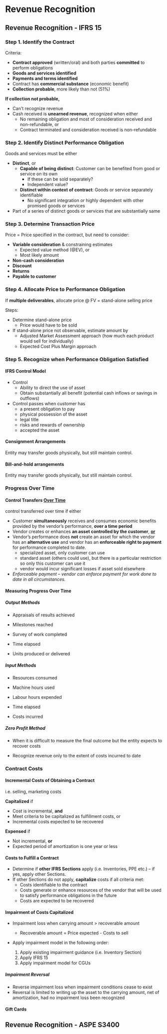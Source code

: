 # Revenue Recognition

## Revenue Recognition - IFRS 15

### Step 1. Identify the Contract

Criteria:

- **Contract approved** (written/oral) and both parties **committed** to perform obligations
- **Goods and services identified**
- **Payments and terms identified**
- Contract has **commercial substance** (economic benefit)
- **Collection probable**, more likely than not (51%)

**If collection not probable,**

- Can't recognize revenue
- Cash received is **unearned revenue**, recognized when either
  - No remaining obligation and most of consideration received and non-refundable, or
  - Contract terminated and consideration received is non-refundable

### Step 2. Identify Distinct Performance Obligation

Goods and services must be either

- **Distinct**, or
  - **Capable of being distinct**: Customer can be benefited from good or service on its own
    - If these can be sold separately?
    - Independent value?
  - **Distinct within context of contract**: Goods or service separately identifiable
    - No significant integration or highly dependent with other promised goods or services
- Part of a series of distinct goods or services that are substantially same

### Step 3. Determine Transaction Price

Price = Price specified in the contract, but need to consider:

- **Variable consideration** & constraining estimates
  - Expected value method (@EV), or
  - Most likely amount
- **Non-cash consideration**
- **Discount**
- **Returns**
- **Payable to customer**

### Step 4. Allocate Price to Performance Obligation

If **multiple deliverables**, allocate price @ FV = stand-alone selling price

Steps:

- Determine stand-alone price
  - Price would have to be sold
- If stand-alone price not observable, estimate amount by
  - Adjusted Market Assessment approach (how much each product would sell for individually)
  - Expected Cost Plus Margin approach

### Step 5. Recognize when Performance Obligation Satisfied

#### IFRS Control Model

- Control
  - Ability to direct the use of asset
  - Obtain substantially all benefit (potential cash inflows or savings in outflows)
- Control passes when customer has
  - a present obligation to pay
  - physical possession of the asset
  - legal title
  - risks and rewards of ownership
  - accepted the asset

#### Consignment Arrangements

Entity may transfer goods physically, but still maintain control.

#### Bill-and-hold arrangements

Entity may transfer goods physically, but still maintain control.

### Progress Over Time

#### Control Transfers <u>Over Time</u>

control transferred over time if either

- Customer **simultaneously** receives and consumes economic benefits provided by the vendor’s performance, **over a time period**
- Vendor creates or enhances **an asset controlled by the customer**, **<u>or</u>**
- Vendor’s performance does **not** create an asset for which the vendor has an **alternative use** and vendor has an **enforceable right to payment** for performance completed to date.
  - specialized asset, only customer can use
  - standard asset (others could use), but there is a particular restriction so only this customer can use it
  - vendor would incur significant losses if asset sold elsewhere
- *Enforceable payment – vendor can enforce payment for work done to date in all circumstances.*

#### Measuring Progress Over Time

##### Output Methods

- Appraisals of results achieved

- Milestones reached

- Survey of work completed

- Time elapsed

- Units produced or delivered

##### Input Methods

- Resources consumed

- Machine hours used

- Labour hours expended

- Time elapsed

- Costs incurred

##### Zero Profit Method

- When it is difficult to measure the final outcome but the entity expects to recover costs

- Recognize revenue only to the extent of costs incurred to date

### Contract Costs

#### Incremental Costs of Obtaining a Contract

i.e. selling, marketing costs

**Capitalized** if

- Cost is incremental, **and**
- Meet criteria to be capitalized as fulfillment costs, or
- Incremental costs expected to be recovered

**Expensed** if 

- Not incremental, **or**
- Expected period of amortization is one year or less

#### Costs to Fulfill a Contract

- Determine if **other IFRS Sections** apply (i.e. Inventories, PPE etc.) – if yes, apply other Sections.
- If other Sections do not apply, **capitalize** costs if all criteria met:
  - Costs identifiable to the contract
  - Costs generate or enhance resources of the vendor that will be used to satisfy performance obligations in the future
  - Costs are expected to be recovered

#### Impairment of Costs Capitalized

- Impairment loss when carrying amount > recoverable amount
  - Recoverable amount = Price expected - Costs to sell

- Apply impairment model in the following order:
  1. Apply existing impairment guidance (i.e. Inventory Section)
  2. Apply IFRS 15
  3. Apply impairment model for CGUs

##### Impairment Reversal

- Reverse impairment loss when impairment conditions cease to exist
- Reversal is limited to writing up the asset to the carrying amount, net of amortization, had no impairment loss been recognized

#### Gift Cards



## Revenue Recognition - ASPE S3400